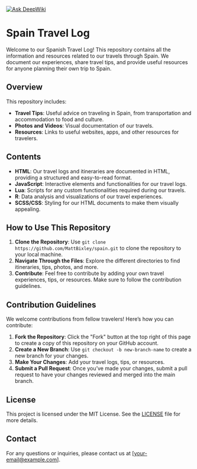 [![Ask DeepWiki](https://deepwiki.com/badge.svg)](https://deepwiki.com/MattBixley/spain)

# Spain Travel Log

Welcome to our Spanish Travel Log! This repository contains all the information and resources related to our travels through Spain. We document our experiences, share travel tips, and provide useful resources for anyone planning their own trip to Spain.

## Overview

This repository includes:


- **Travel Tips**: Useful advice on traveling in Spain, from transportation and accommodation to food and culture.
- **Photos and Videos**: Visual documentation of our travels.
- **Resources**: Links to useful websites, apps, and other resources for travelers.

## Contents

- **HTML**: Our travel logs and itineraries are documented in HTML, providing a structured and easy-to-read format.
- **JavaScript**: Interactive elements and functionalities for our travel logs.
- **Lua**: Scripts for any custom functionalities required during our travels.
- **R**: Data analysis and visualizations of our travel experiences.
- **SCSS/CSS**: Styling for our HTML documents to make them visually appealing.

## How to Use This Repository

1. **Clone the Repository**: Use `git clone https://github.com/MattBixley/spain.git` to clone the repository to your local machine.
2. **Navigate Through the Files**: Explore the different directories to find itineraries, tips, photos, and more.
3. **Contribute**: Feel free to contribute by adding your own travel experiences, tips, or resources. Make sure to follow the contribution guidelines.

## Contribution Guidelines

We welcome contributions from fellow travelers! Here’s how you can contribute:

1. **Fork the Repository**: Click the "Fork" button at the top right of this page to create a copy of this repository on your GitHub account.
2. **Create a New Branch**: Use `git checkout -b new-branch-name` to create a new branch for your changes.
3. **Make Your Changes**: Add your travel logs, tips, or resources.
4. **Submit a Pull Request**: Once you’ve made your changes, submit a pull request to have your changes reviewed and merged into the main branch.

## License

This project is licensed under the MIT License. See the [LICENSE](LICENSE) file for more details.

## Contact

For any questions or inquiries, please contact us at [your-email@example.com].

